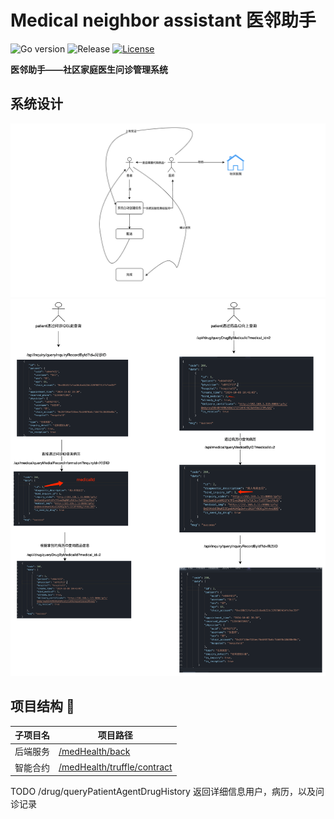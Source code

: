 # Medical neighbor assistant 医邻助手
<div>

![Go version](https://img.shields.io/badge/go-%3E%3Dv1.22-9cf)
![Release](https://img.shields.io/badge/release-1.0-green.svg)
[![License](https://img.shields.io/badge/license-MIT-blue.svg)](LICENSE)
</div>

<b>医邻助手——社区家庭医生问诊管理系统</b>

## 系统设计

<img src="./static/img.png" style="width: 800px"/>
<img src="./static/img_1.png" style="width: 800px">

## 项目结构 🧐

| 子项目名 | 项目路径                                               |
|------|----------------------------------------------------|
| 后端服务 | [/medHealth/back](./back/docs/医邻助手.md)             |
| 智能合约 | [/medHealth/truffle/contract](./truffle/contracts) |

TODO
/drug/queryPatientAgentDrugHistory 返回详细信息用户，病历，以及问诊记录


